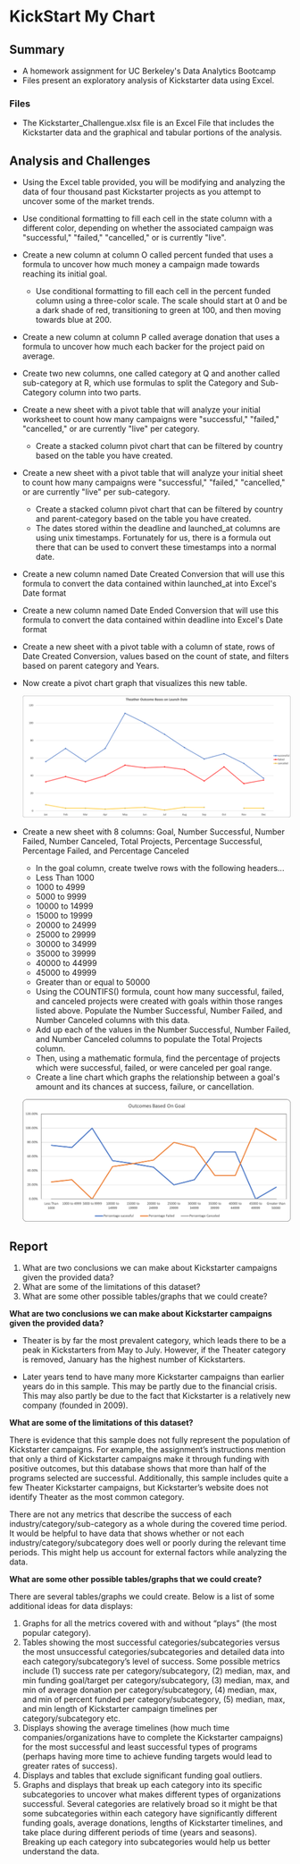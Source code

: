 # KickStart My Chart
## Summary
* A homework assignment for UC Berkeley's Data Analytics Bootcamp
* Files present an exploratory analysis of Kickstarter data using Excel.
### Files

* The Kickstarter_Challengue.xlsx file is an Excel File that includes the Kickstarter data and the graphical and tabular portions of the analysis.


## Analysis and Challenges
* Using the Excel table provided, you will be modifying and analyzing the data of four thousand past Kickstarter projects as you attempt to uncover some of the market trends.
* Use conditional formatting to fill each cell in the state column with a different color, depending on whether the associated campaign was "successful," "failed," "cancelled," or is currently "live".
* Create a new column at column O called percent funded that uses a formula to uncover how much money a campaign made towards reaching its initial goal.
  * Use conditional formatting to fill each cell in the percent funded column using a three-color scale. The scale should start at 0 and be a dark shade of red, transitioning to green at 100, and then moving towards blue at 200.
* Create a new column at column P called average donation that uses a formula to uncover how much each backer for the project paid on average.
* Create two new columns, one called category at Q and another called sub-category at R, which use formulas to split the Category and Sub-Category column into two parts.
* Create a new sheet with a pivot table that will analyze your initial worksheet to count how many campaigns were "successful," "failed," "cancelled," or are currently "live" per category.
  * Create a stacked column pivot chart that can be filtered by country based on the table you have created.
* Create a new sheet with a pivot table that will analyze your initial sheet to count how many campaigns were "successful," "failed," "cancelled," or are currently "live" per sub-category.
  * Create a stacked column pivot chart that can be filtered by country and parent-category based on the table you have created.
  * The dates stored within the deadline and launched_at columns are using unix timestamps. Fortunately for us, there is a formula out there that can be used to convert these timestamps into a normal date.
* Create a new column named Date Created Conversion that will use this formula to convert the data contained within launched_at into Excel's Date format
* Create a new column named Date Ended Conversion that will use this formula to convert the data contained within deadline into Excel's Date format
* Create a new sheet with a pivot table with a column of state, rows of Date Created Conversion, values based on the count of state, and filters based on parent category and Years.
* Now create a pivot chart graph that visualizes this new table.
	 
	 
	 ![](./resources/Theater_Outcomes_vs_Launch.png)
	 



* Create a new sheet with 8 columns: Goal, Number Successful, Number Failed, Number Canceled, Total Projects, Percentage Successful, Percentage Failed, and Percentage Canceled
  * In the goal column, create twelve rows with the following headers...
  * Less Than 1000
  * 1000 to 4999
  * 5000 to 9999
  * 10000 to 14999
  * 15000 to 19999
  * 20000 to 24999
  * 25000 to 29999
  * 30000 to 34999
  * 35000 to 39999
  * 40000 to 44999
  * 45000 to 49999
  * Greater than or equal to 50000
  * Using the COUNTIFS() formula, count how many successful, failed, and canceled projects were created with goals within those ranges listed above. Populate the Number Successful, Number Failed, and Number Canceled columns with this data.
  * Add up each of the values in the Number Successful, Number Failed, and Number Canceled columns to populate the Total Projects column.
  * Then, using a mathematic formula, find the percentage of projects which were successful, failed, or were canceled per goal range.
  * Create a line chart which graphs the relationship between a goal's amount and its chances at success, failure, or cancellation.

  
  ![](./resources/Outcomes_vs_Goals.png)

  

  

  
## Report

1. What are two conclusions we can make about Kickstarter campaigns given the provided data?
2. What are some of the limitations of this dataset?
3. What are some other possible tables/graphs that we could create?


**What are two conclusions we can make about Kickstarter campaigns given the    provided data?**
   
  *  Theater is by far the most prevalent category, which leads there to be a peak in Kickstarters from May to July. However, if the Theater category is removed, January has the highest number of Kickstarters.
   
  *  Later years tend to have many more Kickstarter campaigns than earlier years do in this sample. This may be partly due to the financial crisis. This may also partly be due to the fact that Kickstarter is a relatively new company (founded in 2009).
  
**What are some of the limitations of this dataset?**

There is evidence that this sample does not fully represent the population of Kickstarter campaigns. For example, the assignment’s instructions mention that only a third of Kickstarter campaigns make it through funding with positive outcomes, but this database shows that more than half of the programs selected are successful. Additionally, this sample includes quite a few Theater Kickstarter campaigns, but Kickstarter’s website does not identify Theater as the most common category.

There are not any metrics that describe the success of each industry/category/sub-category as a whole during the covered time period. It would be helpful to have data that shows whether or not each industry/category/subcategory does well or poorly during the relevant time periods. This might help us account for external factors while analyzing the data.  

  
**What are some other possible tables/graphs that we could create?**

There are several tables/graphs we could create. Below is a list of some additional ideas for data displays:
1. Graphs for all the metrics covered with and without “plays” (the most popular category).
2.	Tables showing the most successful categories/subcategories versus the most unsuccessful categories/subcategories and detailed data into each category/subcategory’s level of success. Some possible metrics include (1) success rate per category/subcategory, (2) median, max, and min funding goal/target per category/subcategory, (3) median, max, and min of average donation per category/subcategory, (4) median, max, and min of percent funded per category/subcategory, (5) median, max, and min length of Kickstarter campaign timelines per category/subcategory etc.
3.	Displays showing the average timelines (how much time companies/organizations have to complete the Kickstarter campaigns) for the most successful and least successful types of programs (perhaps having more time to achieve funding targets would lead to greater rates of success).
4.	Displays and tables that exclude significant funding goal outliers.
5.	Graphs and displays that break up each category into its specific subcategories to uncover what makes different types of organizations successful. Several categories are relatively broad so it might be that some subcategories within each category have significantly different funding goals, average donations, lengths of Kickstarter timelines, and take place during different periods of time (years and seasons). Breaking up each category into subcategories would help us better understand the data.
